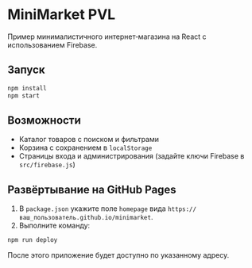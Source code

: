 # MiniMarket PVL

Пример минималистичного интернет‑магазина на React с использованием Firebase.

## Запуск

```bash
npm install
npm start
```

## Возможности

- Каталог товаров с поиском и фильтрами
- Корзина с сохранением в `localStorage`
- Страницы входа и администрирования (задайте ключи Firebase в `src/firebase.js`)

## Развёртывание на GitHub Pages

1. В `package.json` укажите поле `homepage` вида `https://ваш_пользователь.github.io/minimarket`.
2. Выполните команду:

```bash
npm run deploy
```

После этого приложение будет доступно по указанному адресу.

